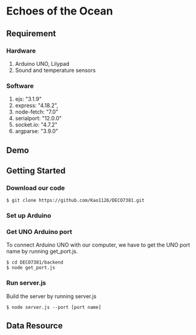 # Echoes of the Ocean

## Requirement
### Hardware
1. Arduino UNO, Lilypad
2. Sound and temperature sensors

### Software
1. ejs: "3.1.9"
2. express: "4.18.2",
3. node-fetch: "7.0"
4. serialport: "12.0.0"
5. socket.io: "4.7.2"
6. argparse: "3.9.0"

## Demo


## Getting Started

### Download our code

    $ git clone https://github.com/Kao1126/DECO7381.git

### Set up Arduino


### Get UNO Arduino port
To connect Arduino UNO with our computer, we have to get the UNO port name by running get_port.js.

    $ cd DECO7381/backend
    $ node get_port.js


### Run server.js
Build the server by running server.js

    $ node server.js --port [port name]


## Data Resource
